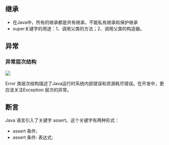 ## 继承
- 在Java中，所有的继承都是共有继承，不能私有继承和保护继承
- super关键字的用途：1、调用父类的方法；2、调用父类的构造器。

## 异常
### 异常层次结构
![](https://hexo-1252893039.cos.ap-shanghai.myqcloud.com/20190628101829.png)

Error 类层次结构描述了Java运行时系统内部错误和资源耗尽错误。在开发中，更应该关注Exception
层次的异常。

## 断言
Java 语言引入了关键字 assert。这个关键字有两种形式：
- assert 条件;
- assert 条件: 表达式;

